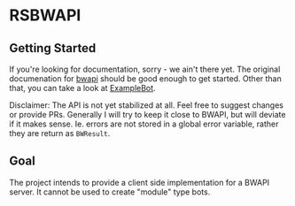 # RSBWAPI
## Getting Started
If you're looking for documentation, sorry - we ain't there yet.
The original documenation for [bwapi](https://bwapi.github.io/) should be good enough to get started.
Other than that, you can take a look at [ExampleBot](https://github.com/Bytekeeper/rsbwapi/tree/master/example_bot).

Disclaimer: The API is not yet stabilized at all. Feel free to suggest changes or provide PRs. Generally I will try to keep it close to BWAPI, but will deviate if it makes sense. Ie. errors are not stored in a global error variable, rather they are return as `BWResult`.

## Goal
The project intends to provide a client side implementation for a BWAPI server. It cannot be used to create "module" type bots. 
